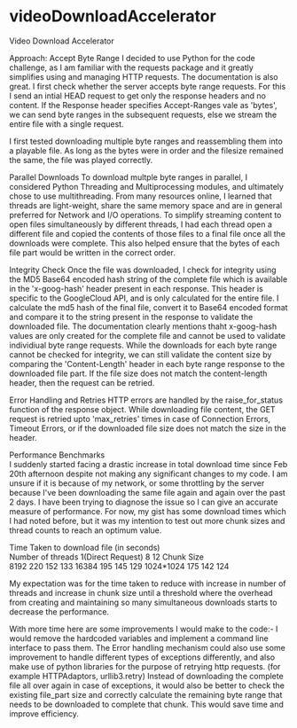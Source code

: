 # videoDownloadAccelerator
Video Download Accelerator

Approach:
Accept Byte Range 
I decided to use Python for the code challenge, as I am familiar with the requests package and it greatly simplifies using and managing HTTP requests. The documentation is also great. 
I first check whether the server accepts byte range requests. For this I send an intial HEAD request to get only the response headers and no content. If the Response header specifies Accept-Ranges vale as 'bytes', we can send byte ranges in the subsequent requests, else we stream the entire file with a single request. 

I first tested downloading multiple byte ranges and reassembling them into a playable file. As long as the bytes were in order and the filesize remained the same, the file was played correctly. 

Parallel Downloads
To download multple byte ranges in parallel, I considered Python Threading and Multiprocessing modules, and ultimately chose to use multithreading. From many resources online, I learned that threads are light-weight, share the same memory space and are in general preferred for Network and I/O operations. 
To simplify streaming content to open files simultaneously by different threads, I had each thread open a different file and copied the contents of those files to a final file once all the downloads were complete. This also helped ensure that the bytes of each file part would be written in the correct order. 

Integrity Check
Once the file was downloaded, I check for integrity using the MD5 Base64 encoded hash string of the complete file which is available in the 'x-goog-hash' header present in each response. This header is specific to the GoogleCloud API, and is only calculated for the entire file. I calculate the md5 hash of the final file, convert it to Base64 encoded format and compare it to the string present in the response to validate the downloaded file. 
The documentation clearly mentions thaht x-goog-hash values are only created for the complete file and cannot be used to validate individiual byte range requests. While the downloads for each byte range cannot be checked for integrity, we can still validate the content size by comparing the 'Content-Length' header in each byte range response to the downloaded file part. If the file size does not match the content-length header, then the request can be retried.

Error Handling and Retries
HTTP errors are handled by the raise_for_status function of the response object. While downloading file content, the GET request is retried upto 'max_retries' times in case of Connection Errors, Timeout Errors, or if the downloaded file size does not match the size in the header.  

Performance Benchmarks  
I suddenly started facing a drastic increase in total download time since Feb 20th afternoon despite not making any significant changes to my code. I am unsure if it is because of my network, or some throttling by the server because I've been downloading the same file again and again over the past 2 days. I have been trying to diagnose the issue so I can give an accurate measure of performance. For now, my gist has some download times which I had noted before, but it was my intention to test out more chunk sizes and thread counts to reach an optimum value. 

Time Taken to download file	(in seconds)	
Number of threads	  1(Direct Request)	   8		12
Chunk Size			
8192                      220           152         133
16384                     195           145         129
1024*1024                 175           142         124

My expectation was for the time taken to reduce with increase in number of threads and increase in chunk size until a threshold where the overhead from creating and maintaining so many simultaneous downloads starts to decrease the performance.

With more time here are some improvements I would make to the code:-
I would remove the hardcoded variables and implement a command line interface to pass them. 
The Error handling mechanism could also use some improvement to handle different types of exceptions differently, and also make use of python libraries for the purpose of retrying http requests. (for example HTTPAdaptors, urllib3.retry)
Instead of downloading the complete file all over again in case of exceptions, it would also be better to check the existing file_part size and correctly calculate the remaining byte range that needs to be downloaded to complete that chunk. This would save time and improve efficiency.
